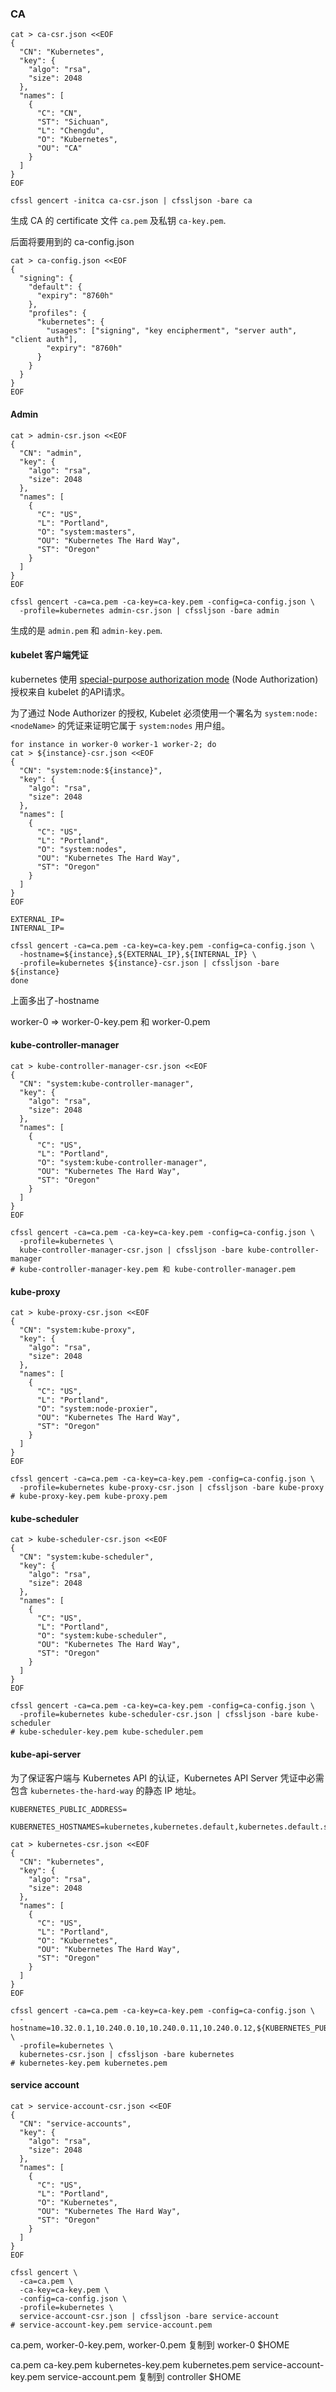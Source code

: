 ### CA

```shell
cat > ca-csr.json <<EOF
{
  "CN": "Kubernetes",
  "key": {
    "algo": "rsa",
    "size": 2048
  },
  "names": [
    {
      "C": "CN",
      "ST": "Sichuan",
      "L": "Chengdu",
      "O": "Kubernetes",
      "OU": "CA" 
    }
  ]
}
EOF
```

```shell
cfssl gencert -initca ca-csr.json | cfssljson -bare ca
```

生成 CA 的 certificate 文件 `ca.pem` 及私钥 `ca-key.pem`.

后面将要用到的 ca-config.json

```shell
cat > ca-config.json <<EOF
{
  "signing": {
    "default": {
      "expiry": "8760h"
    },
    "profiles": {
      "kubernetes": {
        "usages": ["signing", "key encipherment", "server auth", "client auth"],
        "expiry": "8760h"
      }
    }
  }
}
EOF
```



#### Admin

```
cat > admin-csr.json <<EOF
{
  "CN": "admin",
  "key": {
    "algo": "rsa",
    "size": 2048
  },
  "names": [
    {
      "C": "US",
      "L": "Portland",
      "O": "system:masters",
      "OU": "Kubernetes The Hard Way",
      "ST": "Oregon"
    }
  ]
}
EOF
```

```shell
cfssl gencert -ca=ca.pem -ca-key=ca-key.pem -config=ca-config.json \
  -profile=kubernetes admin-csr.json | cfssljson -bare admin
```

生成的是 `admin.pem` 和 `admin-key.pem`.

#### kubelet 客户端凭证

kubernetes 使用 [special-purpose authorization mode](https://kubernetes.io/docs/admin/authorization/node/) (Node Authorization) 授权来自 kubelet 的API请求。

为了通过 Node Authorizer 的授权, Kubelet 必须使用一个署名为 `system:node:<nodeName>` 的凭证来证明它属于 `system:nodes` 用户组。

```shell
for instance in worker-0 worker-1 worker-2; do
cat > ${instance}-csr.json <<EOF
{
  "CN": "system:node:${instance}",
  "key": {
    "algo": "rsa",
    "size": 2048
  },
  "names": [
    {
      "C": "US",
      "L": "Portland",
      "O": "system:nodes",
      "OU": "Kubernetes The Hard Way",
      "ST": "Oregon"
    }
  ]
}
EOF

EXTERNAL_IP=
INTERNAL_IP=

cfssl gencert -ca=ca.pem -ca-key=ca-key.pem -config=ca-config.json \
  -hostname=${instance},${EXTERNAL_IP},${INTERNAL_IP} \
  -profile=kubernetes ${instance}-csr.json | cfssljson -bare ${instance}
done
```

上面多出了-hostname

worker-0 => worker-0-key.pem 和 worker-0.pem

#### kube-controller-manager

```shell
cat > kube-controller-manager-csr.json <<EOF
{
  "CN": "system:kube-controller-manager",
  "key": {
    "algo": "rsa",
    "size": 2048
  },
  "names": [
    {
      "C": "US",
      "L": "Portland",
      "O": "system:kube-controller-manager",
      "OU": "Kubernetes The Hard Way",
      "ST": "Oregon"
    }
  ]
}
EOF

cfssl gencert -ca=ca.pem -ca-key=ca-key.pem -config=ca-config.json \
  -profile=kubernetes \
  kube-controller-manager-csr.json | cfssljson -bare kube-controller-manager
# kube-controller-manager-key.pem 和 kube-controller-manager.pem
```

#### kube-proxy

```shell
cat > kube-proxy-csr.json <<EOF
{
  "CN": "system:kube-proxy",
  "key": {
    "algo": "rsa",
    "size": 2048
  },
  "names": [
    {
      "C": "US",
      "L": "Portland",
      "O": "system:node-proxier",
      "OU": "Kubernetes The Hard Way",
      "ST": "Oregon"
    }
  ]
}
EOF

cfssl gencert -ca=ca.pem -ca-key=ca-key.pem -config=ca-config.json \
  -profile=kubernetes kube-proxy-csr.json | cfssljson -bare kube-proxy
# kube-proxy-key.pem kube-proxy.pem
```

#### kube-scheduler

```shell
cat > kube-scheduler-csr.json <<EOF
{
  "CN": "system:kube-scheduler",
  "key": {
    "algo": "rsa",
    "size": 2048
  },
  "names": [
    {
      "C": "US",
      "L": "Portland",
      "O": "system:kube-scheduler",
      "OU": "Kubernetes The Hard Way",
      "ST": "Oregon"
    }
  ]
}
EOF

cfssl gencert -ca=ca.pem -ca-key=ca-key.pem -config=ca-config.json \
  -profile=kubernetes kube-scheduler-csr.json | cfssljson -bare kube-scheduler
# kube-scheduler-key.pem kube-scheduler.pem
```

#### kube-api-server

为了保证客户端与 Kubernetes API 的认证，Kubernetes API Server 凭证中必需包含 `kubernetes-the-hard-way` 的静态 IP 地址。

```shell
KUBERNETES_PUBLIC_ADDRESS=

KUBERNETES_HOSTNAMES=kubernetes,kubernetes.default,kubernetes.default.svc,kubernetes.default.svc.cluster,kubernetes.svc.cluster.local

cat > kubernetes-csr.json <<EOF
{
  "CN": "kubernetes",
  "key": {
    "algo": "rsa",
    "size": 2048
  },
  "names": [
    {
      "C": "US",
      "L": "Portland",
      "O": "Kubernetes",
      "OU": "Kubernetes The Hard Way",
      "ST": "Oregon"
    }
  ]
}
EOF

cfssl gencert -ca=ca.pem -ca-key=ca-key.pem -config=ca-config.json \
  -hostname=10.32.0.1,10.240.0.10,10.240.0.11,10.240.0.12,${KUBERNETES_PUBLIC_ADDRESS},127.0.0.1,${KUBERNETES_HOSTNAMES} \
  -profile=kubernetes \
  kubernetes-csr.json | cfssljson -bare kubernetes
# kubernetes-key.pem kubernetes.pem
```

#### service account

```shell
cat > service-account-csr.json <<EOF
{
  "CN": "service-accounts",
  "key": {
    "algo": "rsa",
    "size": 2048
  },
  "names": [
    {
      "C": "US",
      "L": "Portland",
      "O": "Kubernetes",
      "OU": "Kubernetes The Hard Way",
      "ST": "Oregon"
    }
  ]
}
EOF

cfssl gencert \
  -ca=ca.pem \
  -ca-key=ca-key.pem \
  -config=ca-config.json \
  -profile=kubernetes \
  service-account-csr.json | cfssljson -bare service-account
# service-account-key.pem service-account.pem
```



ca.pem, worker-0-key.pem, worker-0.pem 复制到 worker-0 $HOME

ca.pem ca-key.pem kubernetes-key.pem kubernetes.pem  service-account-key.pem service-account.pem 复制到 controller $HOME